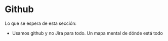 # Github

Lo que se espera de esta sección:
- Usamos github y no Jira para todo. Un mapa mental de dónde está todo